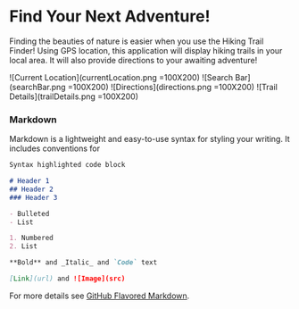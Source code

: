 # Find Your Next Adventure!

Finding the beauties of nature is easier when you use the Hiking Trail Finder! Using GPS location, this application will display hiking 
trails in your local area. It will also provide directions to your awaiting adventure!

![Current Location](currentLocation.png =100X200) ![Search Bar](searchBar.png =100X200) ![Directions](directions.png =100X200) ![Trail Details](trailDetails.png =100X200)




### Markdown

Markdown is a lightweight and easy-to-use syntax for styling your writing. It includes conventions for

```markdown
Syntax highlighted code block

# Header 1
## Header 2
### Header 3

- Bulleted
- List

1. Numbered
2. List

**Bold** and _Italic_ and `Code` text

[Link](url) and ![Image](src)
```

For more details see [GitHub Flavored Markdown](https://guides.github.com/features/mastering-markdown/).


